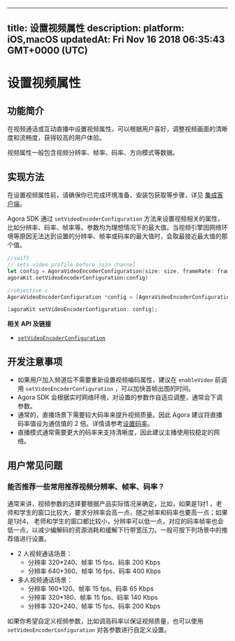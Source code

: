 
---
title: 设置视频属性
description: 
platform: iOS,macOS
updatedAt: Fri Nov 16 2018 06:35:43 GMT+0000 (UTC)
---
# 设置视频属性
## 功能简介
在视频通话或互动直播中设置视频属性，可以根据用户喜好，调整视频画面的清晰度和流畅度，获得较高的用户体验。

视频属性一般包含视频分辨率、帧率、码率、方向模式等数据。

## 实现方法

在设置视频属性前，请确保你已完成环境准备、安装包获取等步骤，详见 [集成客户端](../../cn/Interactive%20Broadcast/ios_video.md)。

Agora SDK 通过 `setVideoEncoderConfiguration` 方法来设置视频相关的属性，比如分辨率、码率、帧率等。参数均为理想情况下的最大值。当视频引擎因网络环境等原因无法达到设置的分辨率、帧率或码率的最大值时，会取最接近最大值的那个值。

```swift
//swift
// sets video profile before join channel
let config = AgoraVideoEncoderConfiguration(size: size, frameRate: frameRate, bitrate: bitrate, orientationMode: orientationMode)
agoraKit.setVideoEncoderConfiguration(config)
```

```objective-c
//objective-c
AgoraVideoEncoderConfiguration *config = [AgoraVideoEncoderConfiguration alloc] initWithSize: size frameRate: frameRate bitrate: bitrate orientationMode: AgoraVideoOutputOrientationModeAdaptative];

[agoraKit setVideoEncoderConfiguration: config];
```

**相关 API 及链接**
* [`setVideoEncoderConfiguration`](https://docs.agora.io/cn/Interactive%20Broadcast/API%20Reference/oc/Classes/AgoraRtcEngineKit.html#//api/name/setVideoEncoderConfiguration:)

## 开发注意事项
- 如果用户加入频道后不需要重新设置视频编码属性，建议在 `enableVideo` 前调用 `setVideoEncoderConfiguration` ，可以加快首帧出图的时间。
- Agora SDK 会根据实时网络环境，对设置的参数作自适应调整，通常会下调参数。
- 通常的，直播场景下需要较大码率来提升视频质量。因此 Agora 建议将直播码率值设为通信值的 2 倍。详情请参考[设置码率](https://docs.agora.io/cn/Interactive%20Broadcast/API%20Reference/oc/Classes/AgoraVideoEncoderConfiguration.html#//api/name/bitrate)。 
- 直播模式通常需要更大的码率来支持清晰度，因此建议主播使用较稳定的网络。


## 用户常见问题

### 能否推荐一些常用推荐视频分辨率、帧率、码率？

通常来讲，视频参数的选择要根据产品实际情况来确定，比如，如果是1对1 ，老师和学生的窗口比较大，要求分辨率会高一点，随之帧率和码率也要高一点；如果是1对4， 老师和学生的窗口都比较小，分辨率可以低一点，对应的码率帧率也会低一点，以减少编解码的资源消耗和缓解下行带宽压力。一般可按下列场景中的推荐值进行设置。

- 2 人视频通话场景：
  - 分辨率 320*240、帧率 15 fps、码率 200 Kbps 
  - 分辨率 640*360、帧率 16 fps、码率 400  Kbps
- 多人视频通话场景：
  - 分辨率 160*120、帧率 15 fps、码率 65 Kbps
  - 分辨率 320*180、帧率 15 fps、码率 140  Kbps
  - 分辨率 320*240、帧率 15 fps、码率 200 Kbps

如果你希望自定义视频参数，比如调高码率以保证视频质量，也可以使用 `setVideoEncoderConfiguration` 对各参数进行自定义设置。
